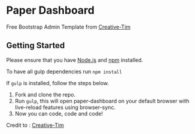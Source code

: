 # Paper Dashboard
Free Bootstrap Admin Template from [Creative-Tim](https://www.creative-tim.com/product/paper-dashboard)

## Getting Started

Please ensure that you have [Node.js](https://nodejs.org/) and [npm](https://npmjs.com) installed.

To have all gulp dependencies run ```npm install```

If `gulp` is installed, follow the steps below.

1. Fork and clone the repo.
2. Run `gulp`, this will open paper-dashboard on your default browser with live-reload features using browser-sync.
3. Now you can code, code and code!

Credit to : [Creative-Tim](https://www.creative-tim.com/product/paper-dashboard)

